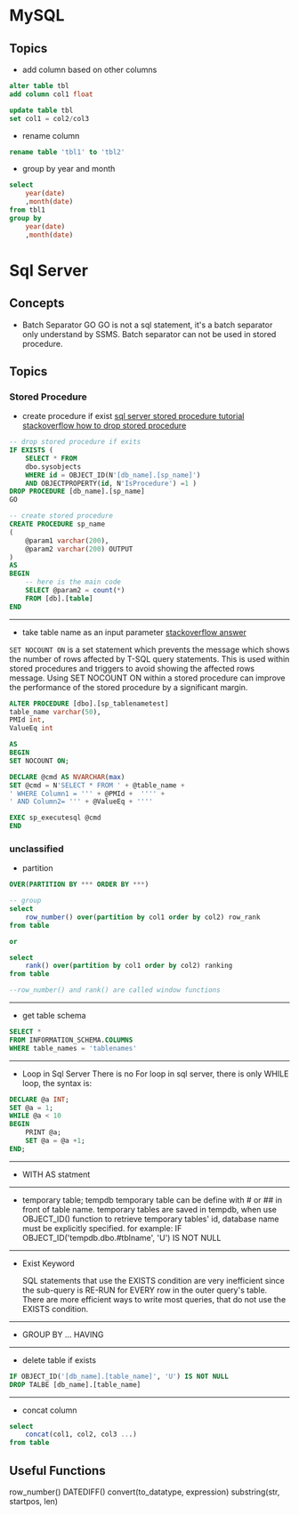 # MySQL

## Topics

* add column based on other columns

```sql
alter table tbl
add column col1 float

update table tbl
set col1 = col2/col3
```

* rename column

```sql
rename table 'tbl1' to 'tbl2'
```

* group by year and month

```sql
select
	year(date)
	,month(date)
from tbl1
group by 
	year(date)
	,month(date)
```





# Sql Server

## Concepts

* Batch Separator GO
  GO is not a sql statement, it's a batch separator only understand by SSMS.
  Batch separator can not be used in stored procedure.

## Topics

### Stored Procedure

* create procedure if exist
  [sql server stored procedure tutorial](https://www.mssqltips.com/sqlservertutorial/160/sql-server-stored-procedure-tutorial/)
  [stackoverflow how to drop stored procedure](https://stackoverflow.com/questions/3386994/what-is-the-syntax-to-drop-a-stored-procedure-in-sql-server-2000)
```sql
-- drop stored procedure if exits
IF EXISTS (
    SELECT * FROM
    dbo.sysobjects
    WHERE id = OBJECT_ID(N'[db_name].[sp_name]')
    AND OBJECTPROPERTY(id, N'IsProcedure') =1 )
DROP PROCEDURE [db_name].[sp_name]
GO

-- create stored procedure
CREATE PROCEDURE sp_name
(
    @param1 varchar(200),
    @param2 varchar(200) OUTPUT
)
AS
BEGIN
    -- here is the main code
    SELECT @param2 = count(*)
    FROM [db].[table]
END
```

--------------------
* take table name as an input parameter
  [stackoverflow answer](https://stackoverflow.com/questions/22105121/how-to-take-table-name-as-an-input-parameter-to-the-stored-procedure)

``SET NOCOUNT ON`` is a set statement which prevents the message which shows the number of rows affected by T-SQL query statements. This is used within stored procedures and triggers to avoid showing the affected rows message. Using SET NOCOUNT ON within a stored procedure can improve the performance of the stored procedure by a significant margin.

```sql
ALTER PROCEDURE [dbo].[sp_tablenametest]
table_name varchar(50),
PMId int,
ValueEq int

AS
BEGIN
SET NOCOUNT ON;

DECLARE @cmd AS NVARCHAR(max)
SET @cmd = N'SELECT * FROM ' + @table_name + 
' WHERE Column1 = ''' + @PMId +  '''' +
' AND Column2= ''' + @ValueEq + ''''

EXEC sp_executesql @cmd 
END
```

### unclassified

* partition
```sql
OVER(PARTITION BY *** ORDER BY ***)

-- group
select
	row_number() over(partition by col1 order by col2) row_rank
from table

or

select 
	rank() over(partition by col1 order by col2) ranking
from table

--row_number() and rank() are called window functions
```
--------
* get table schema
```sql
SELECT *
FROM INFORMATION_SCHEMA.COLUMNS
WHERE table_names = 'tablenames'
```
--------
* Loop in Sql Server
  There is no For loop in sql server, there is only WHILE loop, the syntax is:
```sql
DECLARE @a INT;
SET @a = 1;
WHILE @a < 10
BEGIN
	PRINT @a;
	SET @a = @a +1;
END;
```
--------
* WITH AS statment

------------
* temporary table; tempdb
  temporary table can be define with # or ## in front of table name.
  temporary tables are saved in tempdb, when use OBJECT_ID() function
  to retrieve temporary tables' id, database name must be explicitly specified.
  for example: IF OBJECT_ID('tempdb.dbo.#tblname', 'U') IS NOT NULL

-------------
* Exist Keyword

  SQL statements that use the EXISTS condition are very inefficient since the sub-query is RE-RUN for EVERY row in the outer query's table. 
  There are more efficient ways to write most queries, that do not use the EXISTS condition.

------------
* GROUP BY ... HAVING

------------
* delete table if exists
```sql
IF OBJECT_ID('[db_name].[table_name]', 'U') IS NOT NULL
DROP TALBE [db_name].[table_name]
```

----------
* concat column

```sql
select
	concat(col1, col2, col3 ...)
from table
```

## Useful Functions

row_number()
DATEDIFF()
convert(to_datatype, expression)
substring(str, startpos, len)



















